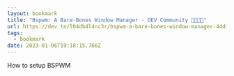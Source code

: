 ```yaml
---
layout: bookmark
title: "Bspwm: A Bare-Bones Window Manager - DEV Community 👩‍💻👨‍💻"
url: https://dev.to/l04db4l4nc3r/bspwm-a-bare-bones-window-manager-44di
tags:
  - bookmark
date: 2023-01-06T19:18:15.766Z
---
```

 How to setup BSPWM
